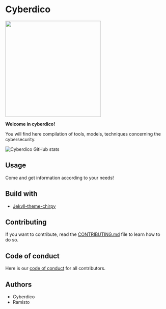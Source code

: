 # Cyberdico

<img src="../cyberdico.github.io/assets/img/readme/cyberdico-image.png" width="300" height="300">

**Welcome in cyberdico!**

You will find here compilation of tools, models, techniques concerning the cybersecurity.


![Cyberdico GitHub stats](https://github-readme-stats.vercel.app/api?username=cyberdico&show=contribs,discussions_started,prs&show_icons=true&theme=tokyonight)

## Usage

Come and get information according to your needs!

## Build with

- [Jekyll-theme-chirpy](https://github.com/cotes2020/jekyll-theme-chirpy)

## Contributing

If you want to contribute, read the [CONTRIBUTING.md](../cyberdico.github.io/CONTRIBUTING.md) file to learn how to do so.

## Code of conduct

Here is our [code of conduct](../cyberdico.github.io/CODE_OF_CONDUCT.md) for all contributors.

## Authors

- Cyberdico
- Ramisto